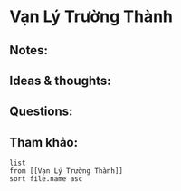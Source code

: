 # Vạn Lý Trường Thành

## Notes:


## Ideas & thoughts:

## Questions:


## Tham khảo:
```dataview
list
from [[Vạn Lý Trường Thành]]
sort file.name asc
```